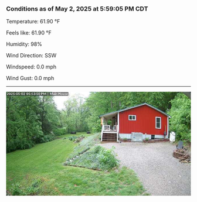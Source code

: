 ### Conditions as of May 2, 2025 at 5:59:05 PM CDT 

Temperature: 61.90 &deg;F

Feels like: 61.90 &deg;F

Humidity: 98%

Wind Direction: SSW

Windspeed: 0.0 mph

Wind Gust: 0.0 mph

---

<img src="./images/latest.jpeg"/>

